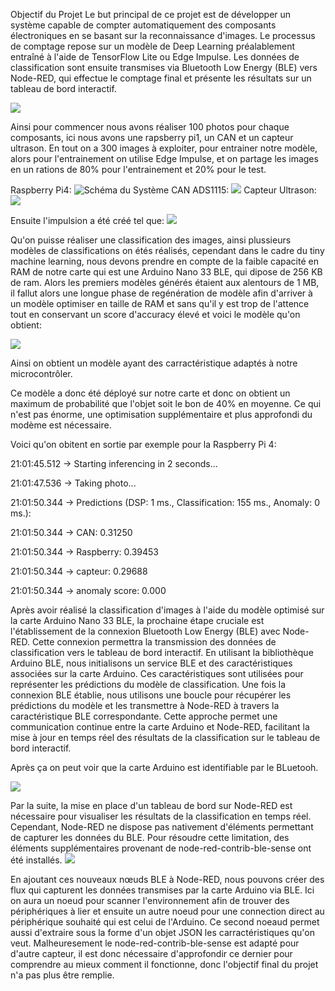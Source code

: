 
Objectif du Projet
Le but principal de ce projet est de développer un système capable de compter automatiquement des composants électroniques en se basant sur la reconnaissance d'images. Le processus de comptage repose sur un modèle de Deep Learning préalablement entraîné à l'aide de TensorFlow Lite ou Edge Impulse. 
Les données de classification sont ensuite transmises via Bluetooth Low Energy (BLE) vers Node-RED, qui effectue le comptage final et présente les résultats sur un tableau de bord interactif.

![](https://i.goopics.net/zpqyuw.png)

Ainsi pour commencer nous avons réaliser 100 photos pour chaque composants, ici nous avons une rapsberry pi1, un CAN et un capteur ultrason.
En tout on a 300 images à exploiter, pour entrainer notre modèle, alors pour l'entrainement on utilise Edge Impulse, et on partage les images
en un rations de 80% pour l'entrainement et 20% pour le test.

Raspberry Pi4:
![Schéma du Système](https://m.media-amazon.com/images/I/71A14Sz2bWL.jpg)
CAN ADS1115:
![](https://www.okdo.com/fr/wp-content/uploads/sites/4/2022/02/DFR0553-Image-2.jpg)
Capteur Ultrason:
![](https://boutique.semageek.com/953-thickbox_default/capteur-de-distance-ultrason-hc-sr04.jpg)

Ensuite l'impulsion a été créé tel que:
![](https://i.goopics.net/6y935p.png)

Qu'on puisse réaliser une classification des images, ainsi plussieurs modèles de classifications on
étés réalisés, cependant dans le cadre du tiny machine learning, nous devons prendre en compte
de la faible capacité en RAM de notre carte qui est une Arduino Nano 33 BLE, qui dipose de 256 KB
de ram. Alors les premiers modèles générés étaient aux alentours de 1 MB, il fallut alors une longue
phase de regénération de modèle afin d'arriver à un modèle optimiser en taille de RAM et sans qu'il 
y est trop de l'attence tout en conservant un score d'accuracy élevé et voici le modèle qu'on obtient:

![](https://i.goopics.net/fih9of.png)

Ainsi on obtient un modèle ayant des carractéristique adaptés à notre microcontrôler.

Ce modèle a donc été déployé sur notre carte et donc on obtient un maximum de probabilité que l'objet soit 
le bon de 40% en moyenne. Ce qui n'est pas énorme, une optimisation supplémentaire et plus approfondi du 
modème est nécessaire.

Voici qu'on obitent en sortie par exemple pour la Raspberry Pi 4:

21:01:45.512 -> Starting inferencing in 2 seconds...

21:01:47.536 -> Taking photo...

21:01:50.344 -> Predictions (DSP: 1 ms., Classification: 155 ms., Anomaly: 0 ms.): 

21:01:50.344 ->     CAN: 0.31250

21:01:50.344 ->     Raspberry: 0.39453

21:01:50.344 ->     capteur: 0.29688

21:01:50.344 ->     anomaly score: 0.000

Après avoir réalisé la classification d'images à l'aide du modèle optimisé sur la carte Arduino Nano 33 BLE, la prochaine étape cruciale est l'établissement de la connexion Bluetooth Low Energy (BLE) avec Node-RED. Cette connexion permettra la transmission des données de classification vers le tableau de bord interactif.
En utilisant la bibliothèque Arduino BLE, nous initialisons un service BLE et des caractéristiques associées sur la carte Arduino. Ces caractéristiques sont utilisées pour représenter les prédictions du modèle de classification. Une fois la connexion BLE établie, nous utilisons une boucle pour récupérer les prédictions du modèle et les transmettre à Node-RED à travers la caractéristique BLE correspondante. Cette approche permet une communication continue entre la carte Arduino et Node-RED,
facilitant la mise à jour en temps réel des résultats de la classification sur le tableau de bord interactif.

Après ça on peut voir que la carte Arduino est identifiable par le BLuetooh.

![](https://i.goopics.net/mtgrks.png)

Par la suite, la mise en place d'un tableau de bord sur Node-RED est nécessaire pour visualiser les résultats de la classification en temps réel. Cependant, Node-RED ne dispose pas nativement d'éléments permettant de capturer les données du BLE. Pour résoudre cette limitation, des éléments supplémentaires provenant de node-red-contrib-ble-sense ont été installés.
![](https://i.goopics.net/r354ye.png)

En ajoutant ces nouveaux nœuds BLE à Node-RED, nous pouvons créer des flux qui capturent les données transmises par la carte Arduino via BLE. Ici on aura un noeud pour scanner l'environnement afin de trouver des périphériques à lier et ensuite un autre noeud pour une connection direct au périphérique souhaité qui est celui de l'Arduino. 
Ce second noeaud permet aussi d'extraire sous la forme d'un objet JSON les carractéristiques qu'on veut. Malheuresement le node-red-contrib-ble-sense est adapté pour d'autre capteur, il est donc nécessaire d'approfondir ce dernier pour comprendre au mieux comment il fonctionne, donc l'objectif final du projet n'a pas plus être remplie.
